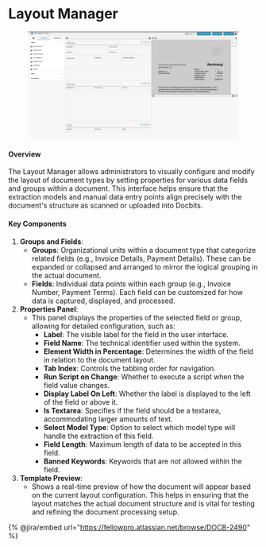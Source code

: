# Layout Manager

<figure><img src="../../../../.gitbook/assets/Bildschirmfoto 2024-05-08 um 08.46.24.png" alt=""><figcaption></figcaption></figure>

#### Overview

The Layout Manager allows administrators to visually configure and modify the layout of document types by setting properties for various data fields and groups within a document. This interface helps ensure that the extraction models and manual data entry points align precisely with the document's structure as scanned or uploaded into Docbits.

#### Key Components

1. **Groups and Fields**:
   * **Groups**: Organizational units within a document type that categorize related fields (e.g., Invoice Details, Payment Details). These can be expanded or collapsed and arranged to mirror the logical grouping in the actual document.
   * **Fields**: Individual data points within each group (e.g., Invoice Number, Payment Terms). Each field can be customized for how data is captured, displayed, and processed.
2. **Properties Panel**:
   * This panel displays the properties of the selected field or group, allowing for detailed configuration, such as:
     * **Label**: The visible label for the field in the user interface.
     * **Field Name**: The technical identifier used within the system.
     * **Element Width in Percentage**: Determines the width of the field in relation to the document layout.
     * **Tab Index**: Controls the tabbing order for navigation.
     * **Run Script on Change**: Whether to execute a script when the field value changes.
     * **Display Label On Left**: Whether the label is displayed to the left of the field or above it.
     * **Is Textarea**: Specifies if the field should be a textarea, accommodating larger amounts of text.
     * **Select Model Type**: Option to select which model type will handle the extraction of this field.
     * **Field Length**: Maximum length of data to be accepted in this field.
     * **Banned Keywords**: Keywords that are not allowed within the field.
3. **Template Preview**:
   * Shows a real-time preview of how the document will appear based on the current layout configuration. This helps in ensuring that the layout matches the actual document structure and is vital for testing and refining the document processing setup.

{% @jira/embed url="https://fellowpro.atlassian.net/browse/DOCB-2490" %}

